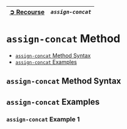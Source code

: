 | [➲ Recourse](../../README.md) | *`assign-concat`* |
| :-- | :-- |

# `assign-concat` Method
 - [`assign-concat` Method Syntax](#assignconcat-method-syntax)
 - [`assign-concat` Examples](#assignconcat-examples)

## `assign-concat` Method Syntax

## `assign-concat` Examples
### `assign-concat` Example 1